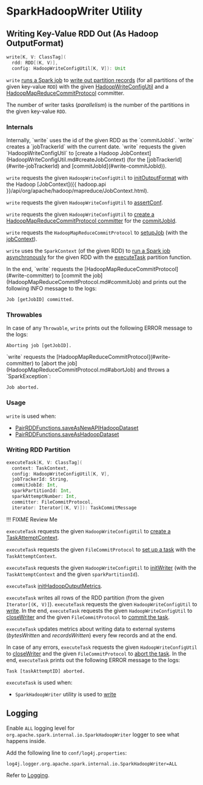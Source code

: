 # SparkHadoopWriter Utility

## <span id="write"> Writing Key-Value RDD Out (As Hadoop OutputFormat)

```scala
write[K, V: ClassTag](
  rdd: RDD[(K, V)],
  config: HadoopWriteConfigUtil[K, V]): Unit
```

`write` [runs a Spark job](SparkContext.md#runJob) to [write out partition records](#executeTask) (for all partitions of the given key-value `RDD`) with the given [HadoopWriteConfigUtil](HadoopWriteConfigUtil.md) and a [HadoopMapReduceCommitProtocol](HadoopMapReduceCommitProtocol.md) committer.

The number of writer tasks (_parallelism_) is the number of the partitions in the given key-value `RDD`.

### <span id="write-internals"> Internals

<span id="write-commitJobId">
Internally, `write` uses the id of the given RDD as the `commitJobId`.

<span id="write-jobTrackerId">
`write` creates a `jobTrackerId` with the current date.

<span id="write-jobContext">
`write` requests the given `HadoopWriteConfigUtil` to [create a Hadoop JobContext](HadoopWriteConfigUtil.md#createJobContext) (for the [jobTrackerId](#write-jobTrackerId) and [commitJobId](#write-commitJobId)).

`write` requests the given `HadoopWriteConfigUtil` to [initOutputFormat](HadoopWriteConfigUtil.md#initOutputFormat) with the Hadoop [JobContext]({{ hadoop.api }}/api/org/apache/hadoop/mapreduce/JobContext.html).

`write` requests the given `HadoopWriteConfigUtil` to [assertConf](HadoopWriteConfigUtil.md#assertConf).

`write` requests the given `HadoopWriteConfigUtil` to [create a HadoopMapReduceCommitProtocol committer](HadoopWriteConfigUtil.md#createCommitter) for the [commitJobId](#write-commitJobId).

`write` requests the `HadoopMapReduceCommitProtocol` to [setupJob](HadoopMapReduceCommitProtocol.md#setupJob) (with the [jobContext](#write-jobContext)).

<span id="write-runJob"><span id="write-executeTask">
`write` uses the `SparkContext` (of the given RDD) to [run a Spark job asynchronously](SparkContext.md#runJob) for the given RDD with the [executeTask](#executeTask) partition function.

<span id="write-commitJob">
In the end, `write` requests the [HadoopMapReduceCommitProtocol](#write-committer) to [commit the job](HadoopMapReduceCommitProtocol.md#commitJob) and prints out the following INFO message to the logs:

```text
Job [getJobID] committed.
```

### <span id="write-Throwable"> Throwables

In case of any `Throwable`, `write` prints out the following ERROR message to the logs:

```text
Aborting job [getJobID].
```

<span id="write-abortJob">
`write` requests the [HadoopMapReduceCommitProtocol](#write-committer) to [abort the job](HadoopMapReduceCommitProtocol.md#abortJob) and throws a `SparkException`:

```text
Job aborted.
```

### <span id="write-usage"> Usage

`write` is used when:

* [PairRDDFunctions.saveAsNewAPIHadoopDataset](rdd/PairRDDFunctions.md#saveAsNewAPIHadoopDataset)
* [PairRDDFunctions.saveAsHadoopDataset](rdd/PairRDDFunctions.md#saveAsHadoopDataset)

### <span id="executeTask"> Writing RDD Partition

```scala
executeTask[K, V: ClassTag](
  context: TaskContext,
  config: HadoopWriteConfigUtil[K, V],
  jobTrackerId: String,
  commitJobId: Int,
  sparkPartitionId: Int,
  sparkAttemptNumber: Int,
  committer: FileCommitProtocol,
  iterator: Iterator[(K, V)]): TaskCommitMessage
```

!!! FIXME
    Review Me

`executeTask` requests the given `HadoopWriteConfigUtil` to [create a TaskAttemptContext](HadoopWriteConfigUtil.md#createTaskAttemptContext).

`executeTask` requests the given `FileCommitProtocol` to [set up a task](FileCommitProtocol.md#setupTask) with the `TaskAttemptContext`.

`executeTask` requests the given `HadoopWriteConfigUtil` to [initWriter](HadoopWriteConfigUtil.md#initWriter) (with the `TaskAttemptContext` and the given `sparkPartitionId`).

`executeTask` [initHadoopOutputMetrics](#initHadoopOutputMetrics).

`executeTask` writes all rows of the RDD partition (from the given `Iterator[(K, V)]`). `executeTask` requests the given `HadoopWriteConfigUtil` to [write](HadoopWriteConfigUtil.md#write). In the end, `executeTask` requests the given `HadoopWriteConfigUtil` to [closeWriter](HadoopWriteConfigUtil.md#closeWriter) and the given `FileCommitProtocol` to [commit the task](FileCommitProtocol.md#commitTask).

`executeTask` updates metrics about writing data to external systems (*bytesWritten* and *recordsWritten*) every few records and at the end.

In case of any errors, `executeTask` requests the given `HadoopWriteConfigUtil` to [closeWriter](HadoopWriteConfigUtil.md#closeWriter) and the given `FileCommitProtocol` to [abort the task](FileCommitProtocol.md#abortTask). In the end, `executeTask` prints out the following ERROR message to the logs:

```text
Task [taskAttemptID] aborted.
```

`executeTask` is used when:

* `SparkHadoopWriter` utility is used to [write](#write)

## Logging

Enable `ALL` logging level for `org.apache.spark.internal.io.SparkHadoopWriter` logger to see what happens inside.

Add the following line to `conf/log4j.properties`:

```text
log4j.logger.org.apache.spark.internal.io.SparkHadoopWriter=ALL
```

Refer to [Logging](spark-logging.md).
